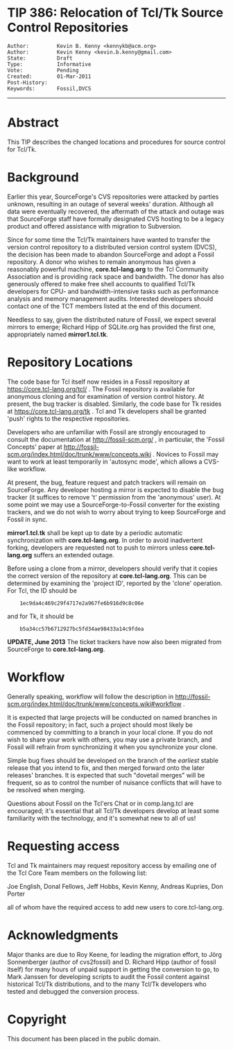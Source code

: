# TIP 386: Relocation of Tcl/Tk Source Control Repositories
	Author:         Kevin B. Kenny <kennykb@acm.org>
	Author:         Kevin Kenny <kevin.b.kenny@gmail.com>
	State:          Draft
	Type:           Informative
	Vote:           Pending
	Created:        01-Mar-2011
	Post-History:   
	Keywords:       Fossil,DVCS
-----

# Abstract

This TIP describes the changed locations and procedures for source control
for Tcl/Tk.

# Background

Earlier this year, SourceForge's CVS repositories were attacked by parties
unknown, resulting in an outage of several weeks' duration. Although all data
were eventually recovered, the aftermath of the attack and outage was that
SourceForge staff have formally designated CVS hosting to be a legacy product
and offered assistance with migration to Subversion.

Since for some time the Tcl/Tk maintainers have wanted to transfer the version
control repository to a distributed version control system \(DVCS\), the
decision has been made to abandon SourceForge and adopt a Fossil repository. A
donor who wishes to remain anonymous has given a reasonably powerful machine,
**core.tcl-lang.org** to the Tcl Community Association and is providing rack space
and bandwidth. The donor has also generously offered to make free shell
accounts to qualified Tcl/Tk developers for CPU- and bandwidth-intensive tasks
such as performance analysis and memory management audits. Interested
developers should contact one of the TCT members listed at the end of this
document.

Needless to say, given the distributed nature of Fossil, we expect several
mirrors to emerge; Richard Hipp of SQLite.org has provided the first one,
appropriately named **mirror1.tcl.tk**.

# Repository Locations

The code base for Tcl itself now resides in a Fossil repository at
<https://core.tcl-lang.org/tcl/> .  The Fossil repository is available for anonymous
cloning and for examination of version control history.  At present, the bug
tracker is disabled.  Similarly, the code base for Tk resides at
<https://core.tcl-lang.org/tk> .  Tcl and Tk developers shall be granted 'push' rights
to the respective repositories.

Developers who are unfamiliar with Fossil are strongly encouraged to consult
the documentation at <http://fossil-scm.org/> , in particular, the 'Fossil
Concepts' paper at
<http://fossil-scm.org/index.html/doc/trunk/www/concepts.wiki> .  Novices to
Fossil may want to work at least temporarily in 'autosync mode', which allows
a CVS-like workflow.

At present, the bug, feature request and patch trackers will remain on
SourceForge. Any developer hosting a mirror is expected to disable the bug
tracker \(it suffices to remove 't' permission from the 'anonymous' user\). At
some point we may use a SourceForge-to-Fossil converter for the existing
trackers, and we do not wish to worry about trying to keep SourceForge and
Fossil in sync.

**mirror1.tcl.tk** shall be kept up to date by a periodic automatic
synchronization with **core.tcl-lang.org**.  In order to avoid inadvertent
forking, developers are requested not to push to mirrors unless
**core.tcl-lang.org** suffers an extended outage.

Before using a clone from a mirror, developers should verify that it copies
the correct version of the repository at **core.tcl-lang.org**.  This can be
determined by examining the 'project ID', reported by the 'clone'
operation. For Tcl, the ID should be

	    1ec9da4c469c29f4717e2a967fe6b916d9c8c06e

and for Tk, it should be

	    b5a34cc57b6712927bc5fd34ae98433a14c9fdea 

**UPDATE, June 2013** The ticket trackers have now also been migrated
from SourceForge to **core.tcl-lang.org**.

# Workflow

Generally speaking, workflow will follow the description in 
<http://fossil-scm.org/index.html/doc/trunk/www/concepts.wiki#workflow> . 

It is expected that large projects will be conducted on named branches in the
Fossil repository; in fact, such a project should most likely be commenced by
committing to a branch in your local clone. If you do not wish to share your
work with others, you may use a private branch, and Fossil will refrain from
synchronizing it when you synchronize your clone.

Simple bug fixes should be developed on the branch of the _earliest_ stable
release that you intend to fix, and then merged forward onto the later
releases' branches. It is expected that such "dovetail merges" will be
frequent, so as to control the number of nuisance conflicts that will have to
be resolved when merging.

Questions about Fossil on the Tcl'ers Chat or in comp.lang.tcl are encouraged;
it's essential that all Tcl/Tk developers develop at least some familiarity
with the technology, and it's somewhat new to all of us!

# Requesting access

Tcl and Tk maintainers may request repository access by emailing one of the
Tcl Core Team members on the following list:

   Joe English, Donal Fellows, Jeff Hobbs, Kevin Kenny, Andreas Kupries, Don
   Porter

all of whom have the required access to add new users to core.tcl-lang.org.

# Acknowledgments

Major thanks are due to Roy Keene, for leading the migration effort, to Jörg
Sonnenberger \(author of cvs2fossil\) and D. Richard Hipp \(author of fossil
itself\) for many hours of unpaid support in getting the conversion to go, to
Mark Janssen for developing scripts to audit the Fossil content against
historical Tcl/Tk distributions, and to the many Tcl/Tk developers who tested
and debugged the conversion process.

# Copyright

This document has been placed in the public domain.

